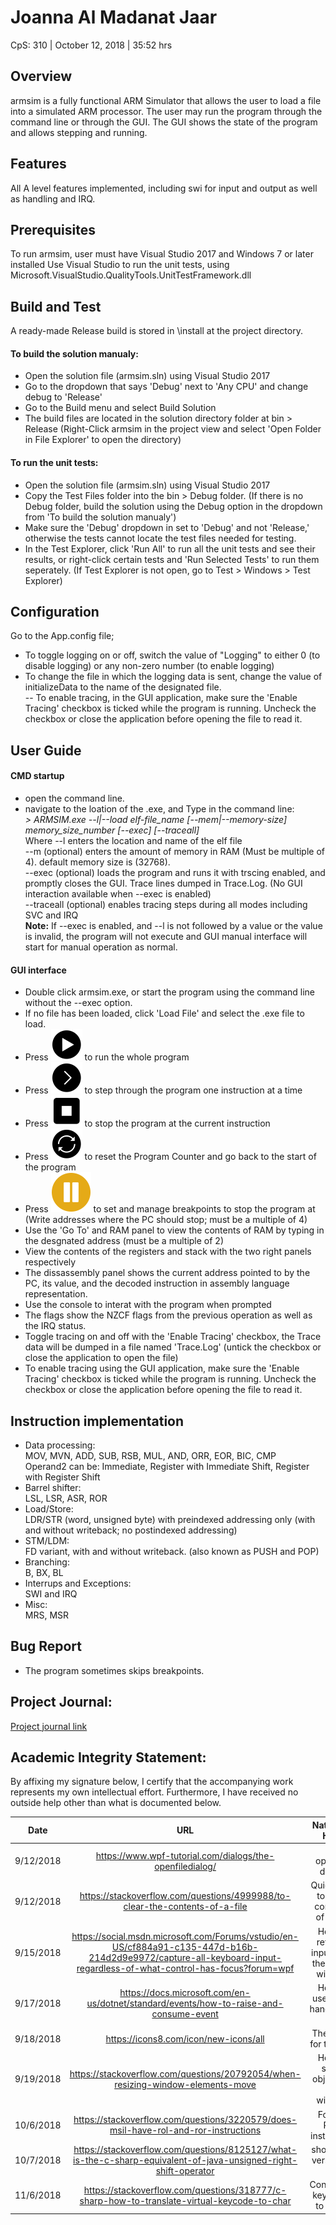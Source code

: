 ﻿# Joanna Al Madanat Jaar
CpS: 310 | October 12, 2018 | 35:52 hrs

## Overview
armsim is a fully functional ARM Simulator that allows the user to load a file into a simulated ARM processor. The user may run the program through the command line or through the GUI. The GUI shows the state of the program and allows stepping and running.

## Features
All A level features implemented, including swi for input and output as well as handling and IRQ.

## Prerequisites
To run armsim, user must have Visual Studio 2017 and Windows 7 or later installed
Use Visual Studio to run the unit tests, using Microsoft.VisualStudio.QualityTools.UnitTestFramework.dll

## Build and Test
 A ready-made Release build is stored in \install at the project directory.

#### To build the solution manualy:
* Open the solution file (armsim.sln) using Visual Studio 2017
* Go to the dropdown that says 'Debug' next to 'Any CPU' and change debug to 'Release'
* Go to the Build menu and select Build Solution
* The build files are located in the solution directory folder at bin > Release (Right-Click armsim in the project view and select 'Open Folder in File Explorer' to open the directory)

#### To run the unit tests:
* Open the solution file (armsim.sln) using Visual Studio 2017
* Copy the Test Files folder into the bin > Debug folder. (If there is no Debug folder, build the solution using the Debug option in the dropdown from 'To build the solution manualy')
* Make sure the 'Debug' dropdown in set to 'Debug' and not 'Release,' otherwise the tests cannot locate the test files needed for testing.
* In the Test Explorer, click 'Run All' to run all the unit tests and see their results, or right-click certain tests and 'Run Selected Tests' to run them seperately. (If Test Explorer is not open, go to Test > Windows > Test Explorer)

## Configuration
Go to the App.config file;
- To toggle logging on or off, switch the value of "Logging" to either 0 (to disable logging) or any non-zero number (to enable logging)
- To change the file in which the logging data is sent, change the value of initializeData to the name of the designated file.
<br>-- To enable tracing, in the GUI application, make sure the 'Enable Tracing' checkbox is ticked while the program is running. Uncheck the checkbox or close the application before opening the file to read it.

## User Guide
#### CMD startup
* open the command line.
* navigate to the loation of the .exe, and Type in the command line:<br> 
<i>> ARMSIM.exe --l|--load elf-file_name [--mem|--memory-size] memory_size_number [--exec] [--traceall]</i><br>
Where --l enters the location and name of the elf file 
<br> --m (optional) enters the amount of memory in RAM (Must be multiple of 4). default memory size is (32768).
<br> --exec (optional) loads the program and runs it with trscing enabled, and promptly closes the GUI. Trace lines dumped in Trace.Log. (No GUI interaction available when --exec is enabled)
<br> --traceall (optional) enables tracing steps during all modes including SVC and IRQ
<br><b>Note:</b> If --exec is enabled, and --l is not followed by a value or the value is invalid, the program will not execute and GUI manual interface will start for manual operation as normal.


#### GUI interface
* Double click armsim.exe, or start the program using the command line without the --exec option. 
* If no file has been loaded, click 'Load File' and select the .exe file to load.
* Press ![Play](\src\Images\play.png) to run the whole program
* Press ![Step](\src\Images\step.png) to step through the program one instruction at a time
* Press ![Stop](\src\Images\stop.png) to stop the program at the current instruction
* Press ![Reset](\src\Images\reset.png) to reset the Program Counter and go back to the start of the program
* Press ![BreakPoint](\src\Images\pause.png) to set and manage breakpoints to stop the program at (Write addresses where the PC should stop; must be a multiple of 4)
* Use the 'Go To' and RAM panel to view the contents of RAM by typing in the desgnated address (must be a multiple of 2)
* View the contents of the registers and stack with the two right panels respectively
* The dissassembly panel shows the current address pointed to by the PC, its value, and the decoded instruction in assembly language representation.
* Use the console to interat with the program when prompted
* The flags show the NZCF flags from the previous operation as well as the IRQ status.
* Toggle tracing on and off with the 'Enable Tracing' checkbox, the Trace data will be dumped in a file named 'Trace.Log' (untick the checkbox or close the application to open the file)
* To enable tracing using the GUI application, make sure the 'Enable Tracing' checkbox is ticked while the program is running. Uncheck the checkbox or close the application before opening the file to read it.

## Instruction implementation
* Data processing: <br>
	MOV, MVN, ADD, SUB, RSB, MUL, AND, ORR, EOR, BIC, CMP
	<br> Operand2 can be: Immediate, Register with Immediate Shift, Register with Register Shift
* Barrel shifter: <br> LSL, LSR, ASR, ROR
* Load/Store: <br> LDR/STR (word, unsigned byte) with preindexed addressing only (with and without writeback; no postindexed addressing)
* STM/LDM:<br> FD variant, with and without writeback. (also known as PUSH and POP)
* Branching:<br> B, BX, BL
* Interrups and Exceptions:<br> SWI and IRQ
* Misc: <br> MRS, MSR

## Bug Report
* The program sometimes skips breakpoints.

## Project Journal: 
[Project journal link](https://bju-my.sharepoint.com/:w:/g/personal/jalma146_students_bju_edu/EQ779K1bs8xHjkNbO4wUn6kBgZhhfJbhufpv1kXzC5tscQ?e=NlIj4F
)

## Academic Integrity Statement: 
By affixing my signature below, I certify that the accompanying work represents my own intellectual effort. Furthermore, I have received no outside help other than what is documented below.

| Date | URL | Nature of Help | Time Spent |
|:-:	|:-:	|:-:	|:-:	|	
|9/12/2018|https://www.wpf-tutorial.com/dialogs/the-openfiledialog/  |File opening dialog	|3 mins	|
|9/12/2018|https://stackoverflow.com/questions/4999988/to-clear-the-contents-of-a-file|Quick way to clear contents of a file. 	|less that 1 min	|
|9/15/2018|https://social.msdn.microsoft.com/Forums/vstudio/en-US/cf884a91-c135-447d-b16b-214d2d9e9972/capture-all-keyboard-input-regardless-of-what-control-has-focus?forum=wpf|How to retrieve input from the whole window| 4 mins
|9/17/2018|https://docs.microsoft.com/en-us/dotnet/standard/events/how-to-raise-and-consume-event|How to use event handlers in C#|3 mins
|9/18/2018|https://icons8.com/icon/new-icons/all|The icons for the GUI
|9/19/2018|https://stackoverflow.com/questions/20792054/when-resizing-window-elements-move|How to scale objects in the window| 1:44 hrs
|10/6/2018|https://stackoverflow.com/questions/3220579/does-msil-have-rol-and-ror-instructions|For the ROR instruction | 2 mins
|10/7/2018|https://stackoverflow.com/questions/8125127/what-is-the-c-sharp-equivalent-of-java-unsigned-right-shift-operator |shortened version of lsr | 2 mins
|11/6/2018|https://stackoverflow.com/questions/318777/c-sharp-how-to-translate-virtual-keycode-to-char| Converting keycodes to chars | 2 mins